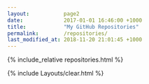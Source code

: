 ```yaml
---
layout:           page2
date:             2017-01-01 16:46:00 +1000
title:            "My GitHub Repositories"
permalink:        /repositories/
last_modified_at: 2018-11-20 21:01:45 +1000
---
```


{% include_relative repositories.html %}

{% include Layouts/clear.html %}
